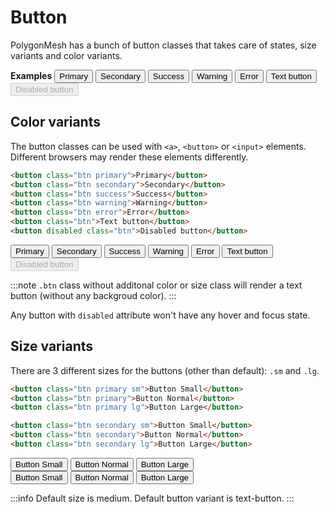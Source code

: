 # Button
PolygonMesh has a bunch of button classes that takes care of states, size variants and color variants.

**Examples**
<button class="btn primary">Primary</button>
<button class="btn secondary">Secondary</button>
<button class="btn success">Success</button>
<button class="btn warning">Warning</button>
<button class="btn error">Error</button> 
<button class="btn">Text button</button> 
<button disabled class="btn">Disabled button</button> 

## Color variants
The button classes can be used with `<a>`, `<button>` or `<input>` elements. Different browsers may render these elements differently.

```html
<button class="btn primary">Primary</button>
<button class="btn secondary">Secondary</button>
<button class="btn success">Success</button>
<button class="btn warning">Warning</button>
<button class="btn error">Error</button> 
<button class="btn">Text button</button> 
<button disabled class="btn">Disabled button</button> 
```

<button class="btn primary">Primary</button>
<button class="btn secondary">Secondary</button>
<button class="btn success">Success</button>
<button class="btn warning">Warning</button>
<button class="btn error">Error</button> 
<button class="btn">Text button</button> 
<button disabled class="btn">Disabled button</button> 

:::note
`.btn` class without additonal color or size class will render a text button (without any backgroud color).
:::

Any button with `disabled` attribute won't have any hover and focus state.

## Size variants
There are 3 different sizes for the buttons (other than default): `.sm` and `.lg`.

```html
<button class="btn primary sm">Button Small</button>
<button class="btn primary">Button Normal</button>
<button class="btn primary lg">Button Large</button>

<button class="btn secondary sm">Button Small</button>
<button class="btn secondary">Button Normal</button>
<button class="btn secondary lg">Button Large</button>
```

<button class="btn primary sm">Button Small</button>
<button class="btn primary">Button Normal</button>
<button class="btn primary lg">Button Large</button>
<br />
<button class="btn secondary sm">Button Small</button>
<button class="btn secondary">Button Normal</button>
<button class="btn secondary lg">Button Large</button>

:::info
Default size is medium. 
Default button variant is text-button.
:::